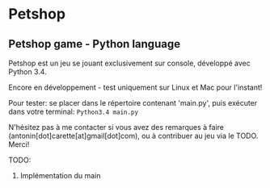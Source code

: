 Petshop
=======

Petshop game - Python language
------------------------------

Petshop est un jeu se jouant exclusivement sur console, développé avec Python 3.4.

Encore en développement - test uniquement sur Linux et Mac pour l'instant!

Pour tester: se placer dans le répertoire contenant 'main.py', puis exécuter dans votre terminal: <code>Python3.4 main.py</code>

N'hésitez pas à me contacter si vous avez des remarques à faire (antonin[dot]carette[at]gmail[dot]com), ou à contribuer au jeu via le TODO. Merci!

TODO:

1.	Implémentation du main	